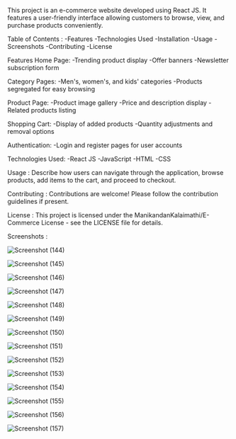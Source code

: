 This project is an e-commerce website developed using React JS. It features a user-friendly interface allowing customers to browse, view, and purchase products conveniently.

Table of Contents :
-Features
-Technologies Used
-Installation
-Usage
-Screenshots
-Contributing
-License

Features
 Home Page:
  -Trending product display
  -Offer banners
  -Newsletter subscription form
  
 Category Pages:
  -Men's, women's, and kids' categories
  -Products segregated for easy browsing
  
 Product Page:
  -Product image gallery
  -Price and description display
  -Related products listing
  
Shopping Cart:
  -Display of added products
  -Quantity adjustments and removal options
  
Authentication:
  -Login and register pages for user accounts
  
Technologies Used:
  -React JS
  -JavaScript
  -HTML
  -CSS

Usage :
Describe how users can navigate through the application, browse products, add items to the cart, and proceed to checkout.

Contributing :
Contributions are welcome! Please follow the contribution guidelines if present.

License :
This project is licensed under the ManikandanKalaimathi/E-Commerce License - see the LICENSE file for details.

Screenshots :

![Screenshot (144)](https://github.com/ManikandanKalaimathi/E-Commerce/assets/120374567/d8c7b8e0-3f3c-45b9-810f-566144175223)

![Screenshot (145)](https://github.com/ManikandanKalaimathi/E-Commerce/assets/120374567/61daef02-e6e8-47c1-a47f-508f58388fb0)


![Screenshot (146)](https://github.com/ManikandanKalaimathi/E-Commerce/assets/120374567/f6d611e5-00ca-46a5-8af2-8e87073867a4)


![Screenshot (147)](https://github.com/ManikandanKalaimathi/E-Commerce/assets/120374567/67c36c37-d4e0-423f-9a36-9427d07f6e7d)

![Screenshot (148)](https://github.com/ManikandanKalaimathi/E-Commerce/assets/120374567/9ea58ea1-6bd8-4cfa-ad09-8175f7f631bf)

![Screenshot (149)](https://github.com/ManikandanKalaimathi/E-Commerce/assets/120374567/a6117f68-bd89-436a-aff5-1c4c6c961a0d)

![Screenshot (150)](https://github.com/ManikandanKalaimathi/E-Commerce/assets/120374567/18894663-ec2f-4c34-a392-0029fb384ff9)


![Screenshot (151)](https://github.com/ManikandanKalaimathi/E-Commerce/assets/120374567/944d2da5-ecb3-45f9-8bd7-c3ba33df1a77)


![Screenshot (152)](https://github.com/ManikandanKalaimathi/E-Commerce/assets/120374567/8aebbac0-31c3-455b-88d7-3b8856041013)

![Screenshot (153)](https://github.com/ManikandanKalaimathi/E-Commerce/assets/120374567/f0f4cc0d-35be-4248-9cdb-e199884e3ad2)

![Screenshot (154)](https://github.com/ManikandanKalaimathi/E-Commerce/assets/120374567/14dda30b-c5fb-49ef-b93f-c41c502b017e)


![Screenshot (155)](https://github.com/ManikandanKalaimathi/E-Commerce/assets/120374567/8e3cf096-fd94-42d6-95ae-d4beebad70a2)


![Screenshot (156)](https://github.com/ManikandanKalaimathi/E-Commerce/assets/120374567/c6cb289f-1ffa-4575-8dae-9a4e2f9cbe38)



![Screenshot (157)](https://github.com/ManikandanKalaimathi/E-Commerce/assets/120374567/8df78a6b-b947-488f-8434-bd163c070a09)

